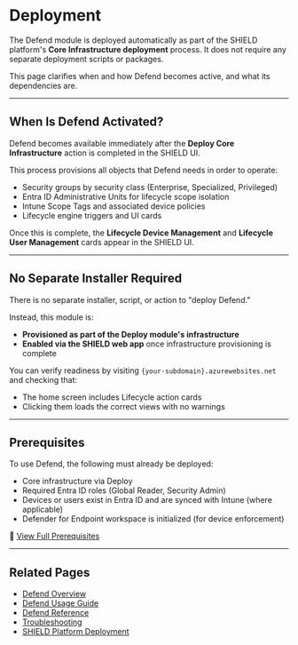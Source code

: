 # Deployment

The Defend module is deployed automatically as part of the SHIELD platform's **Core Infrastructure deployment** process. It does not require any separate deployment scripts or packages.

This page clarifies when and how Defend becomes active, and what its dependencies are.

---

## When Is Defend Activated?

Defend becomes available immediately after the **Deploy Core Infrastructure** action is completed in the SHIELD UI.

This process provisions all objects that Defend needs in order to operate:

- Security groups by security class (Enterprise, Specialized, Privileged)
- Entra ID Administrative Units for lifecycle scope isolation
- Intune Scope Tags and associated device policies
- Lifecycle engine triggers and UI cards

Once this is complete, the **Lifecycle Device Management** and **Lifecycle User Management** cards appear in the SHIELD UI.

---

## No Separate Installer Required

There is no separate installer, script, or action to "deploy Defend."

Instead, this module is:

- **Provisioned as part of the Deploy module's infrastructure**
- **Enabled via the SHIELD web app** once infrastructure provisioning is complete

You can verify readiness by visiting `{your-subdomain}.azurewebsites.net` and checking that:

- The home screen includes Lifecycle action cards
- Clicking them loads the correct views with no warnings

---

## Prerequisites

To use Defend, the following must already be deployed:

- Core infrastructure via Deploy
- Required Entra ID roles (Global Reader, Security Admin)
- Devices or users exist in Entra ID and are synced with Intune (where applicable)
- Defender for Endpoint workspace is initialized (for device enforcement)

📖 [View Full Prerequisites](Prerequisites.md)

---

## Related Pages

- [Defend Overview](index.md)
- [Defend Usage Guide](Usage-Guide/index.md)
- [Defend Reference](Reference/index.md)
- [Troubleshooting](Troubleshooting.md)
- [SHIELD Platform Deployment](../Getting-Started.md)
